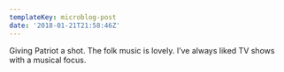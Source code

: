 ```yaml
---
templateKey: microblog-post
date: '2018-01-21T21:58:46Z'
---
```


Giving Patriot a shot. The folk music is lovely. I’ve always liked TV shows with a musical focus.

